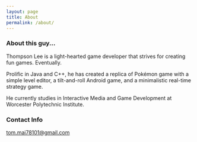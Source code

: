 ```yaml
---
layout: page
title: About
permalink: /about/
---
```


### About this guy...

Thompson Lee is a light-hearted game developer that strives for creating fun games. Eventually.

Prolific in Java and C++, he has created a replica of Pokémon game with a simple level editor, a tilt-and-roll Android game, and a minimalistic real-time strategy game.

He currently studies in Interactive Media and Game Development at Worcester Polytechnic Institute.

### Contact Info

[tom.mai78101@gmail.com](mailto:tom.mai78101@gmail.com)